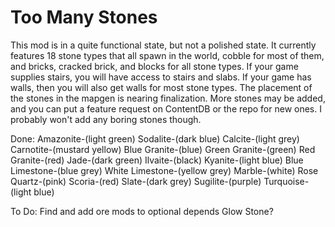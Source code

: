 # Too Many Stones

This mod is in a quite functional state, but not a polished state. It currently features 18 stone types that all spawn in the world, cobble for most of them, and bricks, cracked brick, and blocks for all stone types. If your game supplies stairs, you will have access to stairs and slabs. If your game has walls, then you will also get walls for most stone types. The placement of the stones in the mapgen is nearing finalization. More stones may be added, and you can put a feature request on ContentDB or the repo for new ones. I probably won't add any boring stones though.

Done:
Amazonite-(light green)
Sodalite-(dark blue)
Calcite-(light grey)
Carnotite-(mustard yellow)
Blue Granite-(blue)
Green Granite-(green)
Red Granite-(red)
Jade-(dark green)
Ilvaite-(black)
Kyanite-(light blue)
Blue Limestone-(blue grey)
White Limestone-(yellow grey)
Marble-(white)
Rose Quartz-(pink)
Scoria-(red)
Slate-(dark grey)
Sugilite-(purple)
Turquoise-(light blue)

To Do:
Find and add ore mods to optional depends
Glow Stone?
